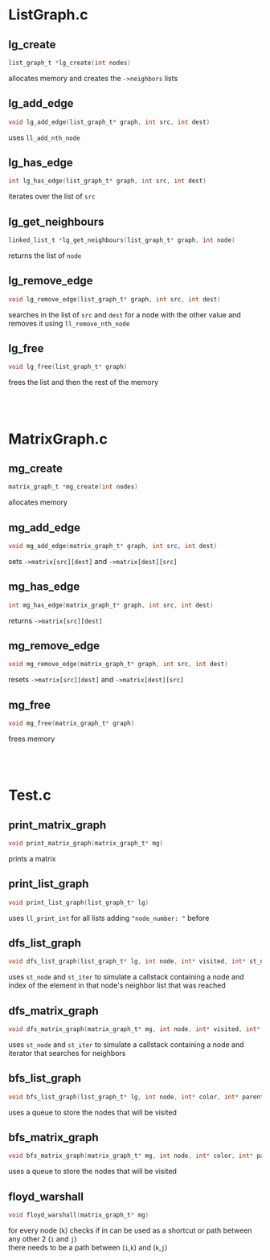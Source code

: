 # ListGraph.c

## lg_create
```c
list_graph_t *lg_create(int nodes)
```
allocates memory and creates the `->neighbors` lists

## lg_add_edge
```c
void lg_add_edge(list_graph_t* graph, int src, int dest)
```
uses `ll_add_nth_node`

## lg_has_edge
```c
int lg_has_edge(list_graph_t* graph, int src, int dest)
```
iterates over the list of `src`

## lg_get_neighbours
```c
linked_list_t *lg_get_neighbours(list_graph_t* graph, int node)
```
returns the list of `node`

## lg_remove_edge
```c
void lg_remove_edge(list_graph_t* graph, int src, int dest)
```
searches in the list of `src` and `dest` for a node with the other value and removes it using `ll_remove_nth_node`

## lg_free
```c
void lg_free(list_graph_t* graph)
```
frees the list and then the rest of the memory

<BR>
<BR>

# MatrixGraph.c

## mg_create
```c
matrix_graph_t *mg_create(int nodes)
```
allocates memory

## mg_add_edge
```c
void mg_add_edge(matrix_graph_t* graph, int src, int dest)
```
sets `->matrix[src][dest]` and `->matrix[dest][src]`

## mg_has_edge
```c
int mg_has_edge(matrix_graph_t* graph, int src, int dest)
```
returns `->matrix[src][dest]`

## mg_remove_edge
```c
void mg_remove_edge(matrix_graph_t* graph, int src, int dest)
```
resets `->matrix[src][dest]` and `->matrix[dest][src]`

## mg_free
```c
void mg_free(matrix_graph_t* graph)
```
frees memory

<BR>
<BR>

# Test.c

## print_matrix_graph
```c
void print_matrix_graph(matrix_graph_t* mg)
```
prints a matrix

## print_list_graph
```c
void print_list_graph(list_graph_t* lg)
```
uses `ll_print_int` for all lists adding `"node_number: "` before

## dfs_list_graph
```c
void dfs_list_graph(list_graph_t* lg, int node, int* visited, int* st_node, int* st_iter)
```
uses `st_node` and `st_iter` to simulate a callstack containing a node and index of the element in that node's neighbor list that was reached

## dfs_matrix_graph
```c
void dfs_matrix_graph(matrix_graph_t* mg, int node, int* visited, int* st_node, int* st_iter)
```
uses `st_node` and `st_iter` to simulate a callstack containing a node and iterator that searches for neighbors

## bfs_list_graph
```c
void bfs_list_graph(list_graph_t* lg, int node, int* color, int* parent)
```
uses a queue to store the nodes that will be visited

## bfs_matrix_graph
```c
void bfs_matrix_graph(matrix_graph_t* mg, int node, int* color, int* parent)
```
uses a queue to store the nodes that will be visited

## floyd_warshall
```c
void floyd_warshall(matrix_graph_t* mg)
```
for every node (`k`) checks if in can be used as a shortcut or path between any other 2 (`i` and `j`) <BR>
there needs to be a path between (`i`,`k`) and (`k`,`j`)

